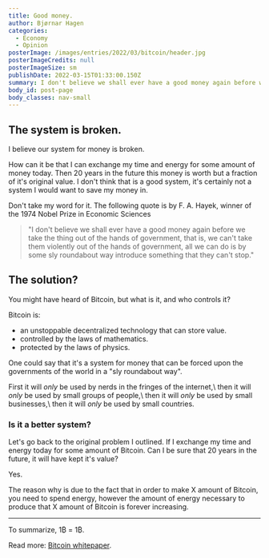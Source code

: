 ```yaml
---
title: Good money.
author: Bjørnar Hagen
categories:
  - Economy
  - Opinion
posterImage: /images/entries/2022/03/bitcoin/header.jpg
posterImageCredits: null
posterImageSize: sm
publishDate: 2022-03-15T01:33:00.150Z
summary: I don't believe we shall ever have a good money again before we take the thing out of the hands of government - F. A. Hayek
body_id: post-page
body_classes: nav-small
---
```


## The system is broken.

I believe our system for money is broken.

How can it be that I can exchange my time and energy for some amount of money today. Then 20 years in the future this money is worth but a fraction of it's original value. I don't think that is a good system, it's certainly not a system I would want to save my money in.

Don't take my word for it. The following quote is by F. A. Hayek, winner of the 1974 Nobel Prize in Economic Sciences

> \"I don't believe we shall ever have a good money again before we take the thing out of the hands of government, that is, we can't take them violently out of the hands of government, all we can do is by some sly roundabout way introduce something that they can't stop.\"

## The solution?

You might have heard of Bitcoin, but what is it, and who controls it?

Bitcoin is:

- an unstoppable decentralized technology that can store value.
- controlled by the laws of mathematics.
- protected by the laws of physics.

One could say that it's a system for money that can be forced upon the governments of the world in a \"sly roundabout way\".

First it will _only_ be used by nerds in the fringes of the internet,\\
then it will _only_ be used by small groups of people,\\
then it will _only_ be used by small businesses,\\
then it will _only_ be used by small countries.

### Is it a better system?

Let's go back to the original problem I outlined. If I exchange my time and energy today for some amount of Bitcoin. Can I be sure that 20 years in the future, it will have kept it's value?

Yes.

The reason why is due to the fact that in order to make X amount of Bitcoin, you need to spend energy, however the amount of energy necessary to produce that X amount of Bitcoin is forever increasing.

---

To summarize, 1₿ = 1₿.

Read more: [Bitcoin whitepaper](/bitcoin.pdf).
